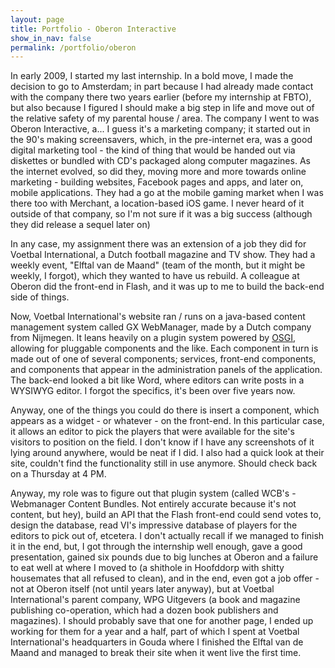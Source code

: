 ```yaml
---
layout: page
title: Portfolio - Oberon Interactive
show_in_nav: false
permalink: /portfolio/oberon
---
```


In early 2009, I started my last internship. In a bold move, I made the decision to go to Amsterdam; in part because I had already made contact with the company there two years earlier (before my internship at FBTO), but also because I figured I should make a big step in life and move out of the relative safety of my parental house / area. The company I went to was Oberon Interactive, a... I guess it's a marketing company; it started out in the 90's making screensavers, which, in the pre-internet era, was a good digital marketing tool - the kind of thing that would be handed out via diskettes or bundled with CD's packaged along computer magazines. As the internet evolved, so did they, moving more and more towards online marketing - building websites, Facebook pages and apps, and later on, mobile applications. They had a go at the mobile gaming market when I was there too with Merchant, a location-based iOS game. I never heard of it outside of that company, so I'm not sure if it was a big success (although they did release a sequel later on)

In any case, my assignment there was an extension of a job they did for Voetbal International, a Dutch football magazine and TV show. They had a weekly event, "Elftal van de Maand" (team of the month, but it might be weekly, I forgot), which they wanted to have us rebuild. A colleague at Oberon did the front-end in Flash, and it was up to me to build the back-end side of things.

Now, Voetbal International's website ran / runs on a java-based content management system called GX WebManager, made by a Dutch company from Nijmegen. It leans heavily on a plugin system powered by [OSGI](http://www.osgi.org/), allowing for pluggable components and the like. Each component in turn is made out of one of several components; services, front-end components, and components that appear in the administration panels of the application. The back-end looked a bit like Word, where editors can write posts in a WYSIWYG editor. I forgot the specifics, it's been over five years now.

Anyway, one of the things you could do there is insert a component, which appears as a widget - or whatever - on the front-end. In this particular case, it allows an editor to pick the players that were available for the site's visitors to position on the field. I don't know if I have any screenshots of it lying around anywhere, would be neat if I did. I also had a quick look at their site, couldn't find the functionality still in use anymore. Should check back on a Thursday at 4 PM.

Anyway, my role was to figure out that plugin system (called WCB's - Webmanager Content Bundles. Not entirely accurate because it's not content, but hey), build an API that the Flash front-end could send votes to, design the database, read VI's impressive database of players for the editors to pick out of, etcetera. I don't actually recall if we managed to finish it in the end, but, I got through the internship well enough, gave a good presentation, gained six pounds due to big lunches at Oberon and a failure to eat well at where I moved to (a shithole in Hoofddorp with shitty housemates that all refused to clean), and in the end, even got a job offer - not at Oberon itself (not until years later anyway), but at Voetbal International's parent company, WPG Uitgevers (a book and magazine publishing co-operation, which had a dozen book publishers and magazines). I should probably save that one for another page, I ended up working for them for a year and a half, part of which I spent at Voetbal International's headquarters in Gouda where I finished the Elftal van de Maand and managed to break their site when it went live the first time.
